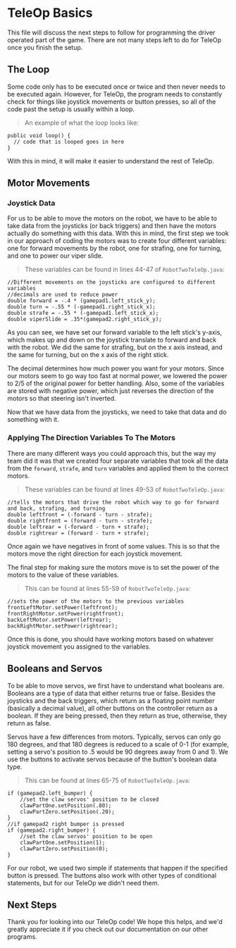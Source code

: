 # TeleOp Basics

This file will discuss the next steps to follow for
programming the driver operated part of the game.
There are not many steps left to do for TeleOp once you
finish the setup.

## The Loop

Some code only has to be executed once or twice and then never needs to be executed again.
However, for TeleOp, the program needs to constantly check for things like
joystick movements or button presses, so all of the code past the setup is usually within a loop.

> An example of what the loop looks like:

    public void loop() {
      // code that is looped goes in here
    }

With this in mind, it will make it easier to understand the rest of TeleOp.

## Motor Movements

### Joystick Data

For us to be able to move the motors on the robot, we
have to be able to take data from the joysticks (or back triggers)
and then have the motors actually do something with this data.
With this in mind, the first step we took in our approach of coding the motors was
to create four different variables:
one for forward movements by the robot, one for strafing, one for turning,
and one to power our viper slide.

> These variables can be found in lines 44-47 of `RobotTwoTeleOp.java`:

    //Different movements on the joysticks are configured to different variables
    //decimals are used to reduce power
    double forward = -.4 * (gamepad1.left_stick_y);
    double turn = -.55 * (-gamepad1.right_stick_x);
    double strafe = -.55 * (-gamepad1.left_stick_x);
    double viperSlide = .35*(gamepad2.right_stick_y);

As you can see, we have set our forward variable to the left stick's y-axis, which makes up and down on the
joystick translate to forward and back with the robot.
We did the same for strafing, but on the x axis instead, and the same for turning, but on the x axis of the right stick.


The decimal determines how much power you want for your motors.
Since our motors seem to go way too fast at normal power, we lowered the power to 2/5 of the original power for better handling.
Also, some of the variables are stored with negative power, which just reverses the
direction of the motors so that steering isn't inverted.

Now that we have data from the joysticks, we need to take that data and do something with it.

### Applying The Direction Variables To The Motors

There are many different ways you could approach this,
but the way my team did it was that we created four separate variables that took all the data from the `forward`, `strafe`, and `turn` variables and applied them to
the correct motors.

> These variables can be found at lines 49-53 of `RobotTwoTeleOp.java`:

    //tells the motors that drive the robot which way to go for forward and back, strafing, and turning
    double leftfront = (-forward - turn - strafe);
    double rightfront = (forward - turn - strafe);
    double leftrear = (-forward - turn + strafe);
    double rightrear = (forward - turn + strafe);

Once again we have negatives in front of some values.
This is so that the motors move the right direction for each joystick movement.

The final step for making sure the motors move is to set the power of the motors to the value of these variables.

> This can be found at lines 55-59 of `RobotTwoTeleOp.java`:

    //sets the power of the motors to the previous variables
    frontLeftMotor.setPower(leftfront);
    frontRightMotor.setPower(rightfront);
    backLeftMotor.setPower(leftrear);
    backRightMotor.setPower(rightrear);

Once this is done, you should have working motors based on whatever joystick movement you assigned to the variables.

## Booleans and Servos

To be able to move servos, we first have to understand what booleans are.
Booleans are a type of data that either returns true or false.
Besides the joysticks and the back triggers, which return as a floating point number (basically a decimal value), all other buttons on the controller
return as a boolean. If they are being pressed, then they return as true, otherwise, they return as false.

Servos have a few differences from motors. Typically, servos can only go 180 degrees, and that 180 degrees is reduced to a scale of 0-1
(for example, setting a servo's position to .5 would be 90 degrees away from 0 and 1).
We use the buttons to activate servos because of the button's boolean data type.

> This can be found at lines 65-75 of `RobotTwoTeleOp.java`:

    if (gamepad2.left_bumper) {
        //set the claw servos' position to be closed
        clawPartOne.setPosition(.80);
        clawPartZero.setPosition(.20);
    }
    //if gamepad2 right bumper is pressed
    if (gamepad2.right_bumper) {
        //set the claw servos' position to be open
        clawPartOne.setPosition(1);
        clawPartZero.setPosition(0);
    } 

For our robot, we used two simple if statements that happen if the specified button is pressed.
The buttons also work with other types of conditional statements,
but for our TeleOp we didn't need them.

## Next Steps

Thank you for looking into our TeleOp code! We hope this helps,
and we'd greatly appreciate it if you check out our documentation on our other programs.
